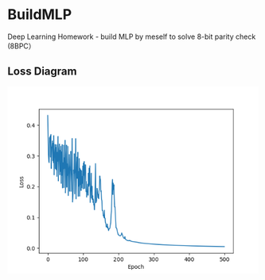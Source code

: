 # BuildMLP
Deep Learning Homework - build MLP by meself to solve  8-bit parity check (8BPC）

## Loss Diagram
![](0.005118133.png)
